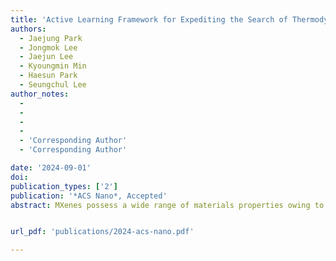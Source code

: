 ```yaml
---
title: 'Active Learning Framework for Expediting the Search of Thermodynamically Stable MXenes in the Extensive Chemical Space'
authors:
  - Jaejung Park 
  - Jongmok Lee
  - Jaejun Lee
  - Kyoungmin Min
  - Haesun Park
  - Seungchul Lee
author_notes:
  -
  -
  -
  -
  - 'Corresponding Author'
  - 'Corresponding Author'

date: '2024-09-01'
doi: 
publication_types: ['2']
publication: '*ACS Nano*, Accepted'
abstract: MXenes possess a wide range of materials properties owing to their compositional and stoichiometric diversities, facilitating their utilization in various technological applications such as electrodes, catalysts, and supercapacitors. To explore their applicability, identification of thermodynamically stable and synthesizable MXenes should precede. The energy above the convex hull (Ehull) calculated using the density functional theory (DFT) is a powerful scale to probe the thermodynamic stability. However, the high calculation cost of DFT limits the search space of unknown chemistry. To address this challenge, this study proposes an active learning (AL) framework consisting of a surrogate model and utility function for expeditious identification of thermodynamically stable MXenes in the extensive chemical space of 23,857 MXenes with compositional and stoichiometric diversity. Exploiting the fast inference speed and the capability of the AL framework to accurately identify stable MXenes, only 480 DFT calculations were required to identify 126 thermodynamically stable MXenes; among these, the stabilities of 89 MXenes have not been previously reported. In contrast, only two stable MXenes were identified among randomly selected 1693 MXenes, demonstrating the inefficiency of using only DFT calculations in exploring a large chemical space. The AL framework successfully minimized the number of DFT calculations while maximizing that of thermodynamically stable MXenes identified and can contribute to future studies in finding stable MXenes expeditiously.


url_pdf: 'publications/2024-acs-nano.pdf'

---
```



<!--- Supplementary notes can be added here, including [code and math](https://wowchemy.com/docs/content/writing-markdown-latex/). --->